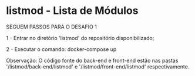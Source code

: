 # listmod - Lista de Módulos

SEGUEM PASSOS PARA O DESAFIO 1

1 - Entrar no diretório 'listmod' do repositório disponibilizado;

2 - Executar o comando: 
    docker-compose up

Observação: O código fonte do back-end e front-end estão nas pastas '/listmod/back-end/listmod' e '/listmod/front-end/listmod' respectivamente.
